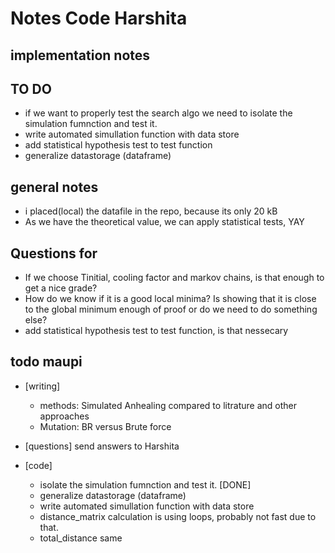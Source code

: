 # Notes Code Harshita

## implementation notes



## TO DO
- if we want to properly test the search algo we need to isolate the simulation fumnction and test it.
- write automated simullation function with data store
- add statistical hypothesis test to test function
- generalize datastorage (dataframe)

## general notes
- i placed(local) the datafile in the repo, because its only 20 kB
- As we have the theoretical value, we can apply statistical tests, YAY


## Questions for
- If we choose Tinitial, cooling factor and markov chains, is that enough to get a nice grade?
- How do we know if it is a good local minima? Is showing that it is close to the global minimum enough of proof or do we need to do something else?
- add statistical hypothesis test to test function, is that nessecary


## todo maupi
- [writing]
    - methods: Simulated Anhealing compared to litrature and other approaches
    - Mutation: BR versus Brute force

- [questions] send answers to Harshita

- [code]
    - isolate the simulation fumnction and test it. [DONE]
    - generalize datastorage (dataframe)
    - write automated simullation function with data store
    - distance_matrix calculation is using loops, probably not fast due to that.
    - total_distance same